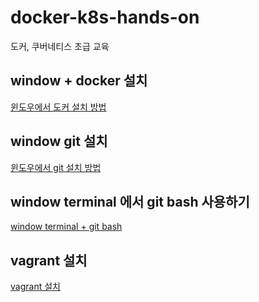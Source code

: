 # docker-k8s-hands-on
도커, 쿠버네티스 초급 교육

## window + docker 설치

[윈도우에서 도커 설치 방법](https://www.lainyzine.com/ko/article/a-complete-guide-to-how-to-install-docker-desktop-on-windows-10/)

## window git 설치

[윈도우에서 git 설치 방법](https://coding-factory.tistory.com/245)

## window terminal 에서 git bash 사용하기

[window terminal + git bash](https://notes.hphk.io/p/git-bash-with-windows-terminal/)

## vagrant 설치

[vagrant 설치](https://www.vagrantup.com/downloads)
